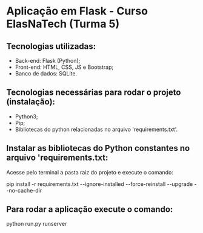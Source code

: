 # Aplicação em Flask - Curso ElasNaTech (Turma 5)


## Tecnologias utilizadas:
- Back-end: Flask (Python);
- Front-end: HTML, CSS, JS e Bootstrap;
- Banco de dados: SQLite.


## Tecnologias necessárias para rodar o projeto (instalação):
- Python3;
- Pip;
- Bibliotecas do python relacionadas no arquivo 'requirements.txt'.


## Instalar as bibliotecas do Python constantes no arquivo 'requirements.txt:
Acesse pelo terminal a pasta raiz do projeto e execute o comando:

pip install -r requirements.txt --ignore-installed --force-reinstall --upgrade --no-cache-dir


## Para rodar a aplicação execute o comando:
python run.py runserver
